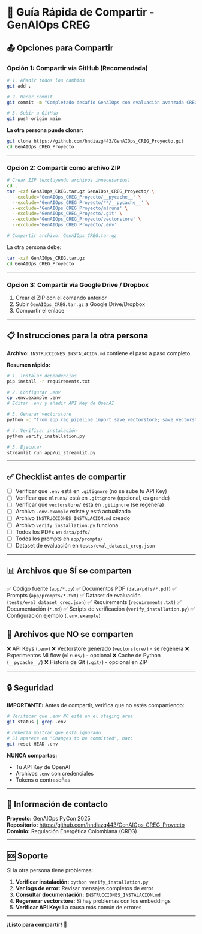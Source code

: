 # 🚀 Guía Rápida de Compartir - GenAIOps CREG

## 📤 Opciones para Compartir

### Opción 1: Compartir vía GitHub (Recomendada)

```bash
# 1. Añadir todos los cambios
git add .

# 2. Hacer commit
git commit -m "Completado desafío GenAIOps con evaluación avanzada CREG"

# 3. Subir a GitHub
git push origin main
```

**La otra persona puede clonar:**
```bash
git clone https://github.com/hndiazg443/GenAIOps_CREG_Proyecto.git
cd GenAIOps_CREG_Proyecto
```

---

### Opción 2: Compartir como archivo ZIP

```bash
# Crear ZIP (excluyendo archivos innecesarios)
cd ..
tar -czf GenAIOps_CREG.tar.gz GenAIOps_CREG_Proyecto/ \
  --exclude='GenAIOps_CREG_Proyecto/__pycache__' \
  --exclude='GenAIOps_CREG_Proyecto/**/__pycache__' \
  --exclude='GenAIOps_CREG_Proyecto/mlruns' \
  --exclude='GenAIOps_CREG_Proyecto/.git' \
  --exclude='GenAIOps_CREG_Proyecto/vectorstore' \
  --exclude='GenAIOps_CREG_Proyecto/.env'

# Compartir archivo: GenAIOps_CREG.tar.gz
```

La otra persona debe:
```bash
tar -xzf GenAIOps_CREG.tar.gz
cd GenAIOps_CREG_Proyecto
```

---

### Opción 3: Compartir vía Google Drive / Dropbox

1. Crear el ZIP con el comando anterior
2. Subir `GenAIOps_CREG.tar.gz` a Google Drive/Dropbox
3. Compartir el enlace

---

## 📋 Instrucciones para la otra persona

**Archivo:** `INSTRUCCIONES_INSTALACION.md` contiene el paso a paso completo.

**Resumen rápido:**

```bash
# 1. Instalar dependencias
pip install -r requirements.txt

# 2. Configurar .env
cp .env.example .env
# Editar .env y añadir API Key de OpenAI

# 3. Generar vectorstore
python -c "from app.rag_pipeline import save_vectorstore; save_vectorstore()"

# 4. Verificar instalación
python verify_installation.py

# 5. Ejecutar
streamlit run app/ui_streamlit.py
```

---

## ✅ Checklist antes de compartir

- [ ] Verificar que `.env` está en `.gitignore` (no se sube tu API Key)
- [ ] Verificar que `mlruns/` está en `.gitignore` (opcional, es grande)
- [ ] Verificar que `vectorstore/` está en `.gitignore` (se regenera)
- [ ] Archivo `.env.example` existe y está actualizado
- [ ] Archivo `INSTRUCCIONES_INSTALACION.md` creado
- [ ] Archivo `verify_installation.py` funciona
- [ ] Todos los PDFs en `data/pdfs/`
- [ ] Todos los prompts en `app/prompts/`
- [ ] Dataset de evaluación en `tests/eval_dataset_creg.json`

---

## 📊 Archivos que SÍ se comparten

✅ Código fuente (`app/*.py`)
✅ Documentos PDF (`data/pdfs/*.pdf`)
✅ Prompts (`app/prompts/*.txt`)
✅ Dataset de evaluación (`tests/eval_dataset_creg.json`)
✅ Requirements (`requirements.txt`)
✅ Documentación (`*.md`)
✅ Scripts de verificación (`verify_installation.py`)
✅ Configuración ejemplo (`.env.example`)

## 🚫 Archivos que NO se comparten

❌ API Keys (`.env`)
❌ Vectorstore generado (`vectorstore/`) - se regenera
❌ Experimentos MLflow (`mlruns/`) - opcional
❌ Cache de Python (`__pycache__/`)
❌ Historia de Git (`.git/`) - opcional en ZIP

---

## 🔒 Seguridad

**IMPORTANTE:** Antes de compartir, verifica que no estés compartiendo:

```bash
# Verificar que .env NO esté en el staging area
git status | grep .env

# Debería mostrar que está ignorado
# Si aparece en "Changes to be committed", haz:
git reset HEAD .env
```

**NUNCA compartas:**
- Tu API Key de OpenAI
- Archivos `.env` con credenciales
- Tokens o contraseñas

---

## 📧 Información de contacto

**Proyecto:** GenAIOps PyCon 2025  
**Repositorio:** https://github.com/hndiazg443/GenAIOps_CREG_Proyecto  
**Dominio:** Regulación Energética Colombiana (CREG)

---

## 🆘 Soporte

Si la otra persona tiene problemas:

1. **Verificar instalación:** `python verify_installation.py`
2. **Ver logs de error:** Revisar mensajes completos de error
3. **Consultar documentación:** `INSTRUCCIONES_INSTALACION.md`
4. **Regenerar vectorstore:** Si hay problemas con los embeddings
5. **Verificar API Key:** La causa más común de errores

---

**¡Listo para compartir!** 🎉

